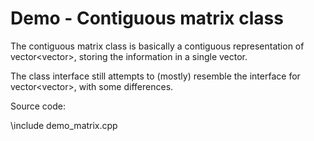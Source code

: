 # Demo - Contiguous matrix class

The contiguous matrix class is basically a contiguous representation of vector<vector<int>>, storing the information in a single vector<int>.

The class interface still attempts to (mostly) resemble the interface for vector<vector<int>>, with some differences.

Source code:

  \include demo_matrix.cpp

